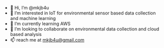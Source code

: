 - 👋 Hi, I’m @mkjb4u
- 👀 I’m interested in IoT for environmental sensor based data collection and machine learning
- 🌱 I’m currently learning AWS
- 💞️ I’m looking to collaborate on environmental data collection and cloud based analysis
- 📫 reach me at mkjb4u@gmail.com

<!---
mkjb4u/mkjb4u is a ✨ special ✨ repository because its `README.md` (this file) appears on your GitHub profile.
You can click the Preview link to take a look at your changes.
--->
